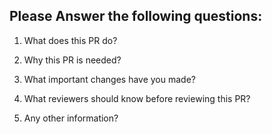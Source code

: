 ## Please Answer the following questions:
1. What does this PR do?

2. Why this PR is needed?

3. What important changes have you made?

4. What reviewers should know before reviewing this PR?

5. Any other information?
